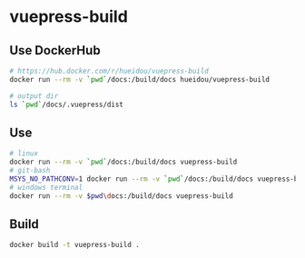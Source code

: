 # vuepress-build

## Use DockerHub

```sh
# https://hub.docker.com/r/hueidou/vuepress-build
docker run --rm -v `pwd`/docs:/build/docs hueidou/vuepress-build

# output dir
ls `pwd`/docs/.vuepress/dist
```

## Use

```sh
# linux
docker run --rm -v `pwd`/docs:/build/docs vuepress-build
# git-bash
MSYS_NO_PATHCONV=1 docker run --rm -v `pwd`/docs:/build/docs vuepress-build
# windows terminal
docker run --rm -v $pwd\docs:/build/docs vuepress-build
```

## Build

```sh
docker build -t vuepress-build .
```
